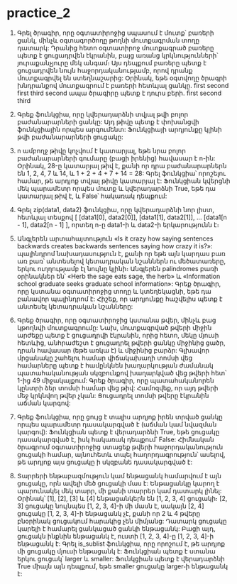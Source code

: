 # practice_2
1. Գրել ծրագիր, որը օգտատիրոջից սպասում է մուտք՝ բառերի ցանկ, մինչև օգտագործողը թողնի մուտքագրման տողը դատարկ: Դրանից հետո օգտատիրոջ մուտքագրած բառերը պետք է ցուցադրվեն էկրանին, բայց առանց կրկնությունների՝ յուրաքանչյուրը մեկ անգամ։ Այս դեպքում բառերը պետք է ցուցադրվեն նույն հաջորդականությամբ, որով դրանք մուտքագրվել են ստեղնաշարից: Օրինակ, եթե օգտվողը ծրագրի խնդրանքով մուտքագրում է բառերի հետևյալ ցանկը.
first
second
first
third
second
ապա ծրագիրը պետք է դուրս բերի․
first
second
third

2. Գրեք ֆունկցիա, որը կվերադարձնի տվյալ թվի բոլոր բաժանարարների ցանկը: Այդ թիվը պետք է փոխանցվի ֆունկցիային որպես արգումենտ: Ֆունկցիայի արդյունքը կլինի թվի բաժանարարների ցուցակը:

3. n ամբողջ թիվը կոչվում է կատարյալ, եթե նրա բոլոր բաժանարարների գումարը (բացի իրենից) հավասար է n-ին: Օրինակ, 28-ը կատարյալ թիվ է, քանի որ դրա բաժանարարներն են 1, 2, 4, 7 և 14, և 1 + 2 + 4 + 7 + 14 = 28:  Գրել ֆունկցիա՝ որոշելու համար, թե արդյոք տվյալ թիվը կատարյալ է: Ֆունկցիան կվերցնի մեկ պարամետր որպես մուտք և կվերադարձնի True, եթե դա կատարյալ թիվ է, և False՝ հակառակ դեպքում:

4. Գրել zip(data1, data2) ֆունկցիա, որը կվերադարձնի նոր լիստ, հետևյալ տեսքով [ [data1[0], data2[0]], [data1[1], data2[1]], … [data1[n - 1], data2[n - 1] ], որտեղ n-ը data1-ի և data2-ի երկարությունն է։

5. Անգլերեն արտահայտություն «Is it crazy how saying sentences backwards creates backwards sentences saying how crazy it is?»: պալինդրոմ նախադասություն է, քանի որ եթե այն կարդաս բառ առ բառ՝ անտեսելով կետադրական նշաններն ու մեծատառերը, երկու ուղղությամբ էլ նույնը կլինի։ Անգլերեն palindromes բառի օրինակներ են՝ «Herb the sage eats sage, the herb» և «Information school graduate seeks graduate school information»: Գրեք ծրագիր, որը կստանա օգտատիրոջից տողը և կտեղեկացնի, եթե դա բանավոր պալինդրոմ է: Հիշեք, որ արդյունքը հաշվելիս պետք է անտեսել կետադրական նշանները:

6. Գրեք ծրագիր, որը օգտատիրոջից կստանա թվեր, մինչև բաց կթողնվի մուտքագրումը: Նախ, մուտքագրված թվերի միջին արժեքը պետք է ցուցադրվի էկրանին, որից հետո, մեկը մյուսի հետևից, անհրաժեշտ է ցուցադրել թվերի ցանկը միջինից ցածր, դրան հավասար (եթե առկա է) և միջինից բարձր:
Գլխավոր մրցանակը շահելու համար վիճակախաղի տոմսի վեց համարները պետք է համընկնեն խաղարկության ժամանակ պատահականության սկզբունքով խաղարկված վեց թվերի հետ՝ 1-ից 49 միջակայքում: Գրեք ծրագիր, որը պատահականորեն կընտրի ձեր տոմսի համար վեց թիվ: Համոզվեք, որ այդ թվերի մեջ կրկնվող թվեր չկան: Ցուցադրել տոմսի թվերը էկրանին աճման կարգով:

7. Գրեք ֆունկցիա, որը ցույց է տալիս արդյոք իրեն տրված ցանկը որպես պարամետր դասակարգված է (աճման կամ նվազման կարգով): Ֆունկցիան պետք է վերադարձնի True, եթե ցուցակը դասակարգված է, իսկ հակառակ դեպքում՝ False: Հիմնական ծրագրում օգտատիրոջից ստացեք թվերի հաջորդականություն ցուցակի համար, այնուհետև տպել հաղորդագրություն՝ ասելով, թե արդյոք այս ցուցակը ի սկզբանե դասակարգված է:

8. Տարրերի ենթաբազմություն կամ ենթացանկ համարվում է այն ցուցակը, որն ավելի մեծ ցուցակի մաս է: Ենթացանկը կարող է պարունակել մեկ տարր, մի քանի տարրեր կամ դատարկ լինել: Օրինակ՝ [1], [2], [3] և [4] ենթացանկերն են [1, 2, 3, 4] ցուցակի։ [2, 3] ցուցակը նույնպես [1, 2, 3, 4]-ի մի մասն է, սակայն [2, 4] ցուցակը [1, 2, 3, 4]-ի ենթացանկ չէ, քանի որ 2 և 4 թվերը բնօրինակ ցուցակում հարակից չեն միմյանց: Դատարկ ցուցակը կարելի է համարել ցանկացած ցանկի ենթացանկ: Բացի այդ, ցուցակն ինքնին ենթացանկ է, ուստի [1, 2, 3, 4]-ը [1, 2, 3, 4]-ի ենթացանկ է: Գրել is_sublist ֆունկցիա, որը որոշում է, թե արդյոք մի ցուցակը մյուսի ենթացանկ է: Ֆունկցիան պետք է ստանա երկու ցուցակ՝  larger և smaller: Ֆունկցիան պետք է վերադարձնի True միայն այն դեպքում, եթե smaller ցուցակը larger֊ի ենթացանկ է:
